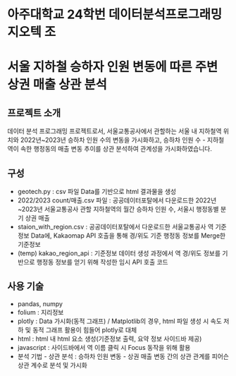 # 아주대학교 24학번 데이터분석프로그래밍 지오텍 조
# 서울 지하철 승하자 인원 변동에 따른 주변 상권 매출 상관 분석
## 프로젝트 소개
데이터 분석 프로그래밍 프로젝트로서, 서울교통공사에서 관할하는 서울 내 지하철역 위치와 2022년~2023년 승하차 인원 수의 변동을 가시화하고, 승하차 인원 수 - 지하철역이 속한 행정동의 매출 변동 추이를 상관 분석하여 관계성을 가시화하였습니다.
## 구성
  * geotech.py : csv 파일 Data를 기반으로 html 결과물을 생성
  * 2022/2023 count/매출.csv 파일 : 공공데이터포탈에서 다운로드한 2022년~2023년 서울교통공사 관할 지하철역의 월간 승하차 인원 수, 서울시 행정동별 분기 상권 매출
  * staion_with_region.csv : 공공데이터포탈에서 다운로드한 서울교통공사 역 기준정보 Data에, Kakaomap API 호출을 통해 경/위도 기준 행정동 정보를 Merge한 기준정보
  * (temp) kakao_region_api : 기준정보 데이터 생성 과정에서 역 경/위도 정보를 기반으로 행정동 정보를 얻기 위해 작성한 임시 API 호출 코드
## 사용 기술
  * pandas, numpy
  * folium : 지리정보
  * plotly : Data 가시화(동적 그래프) / Matplotlib의 경우, html 파일 생성 시 속도 저하 및 동적 그래프 활용이 힘들어 plotly로 대체
  * html : html 내 html 요소 생성(기준정보 출력, 요약 정보 사이드바 제공)
  * javascript : 사이드바에서 역 이름 클릭 시 Focus 동작을 위해 활용
  * 분석 기법 - 상관 분석 : 승하차 인원 변동 - 상권 매출 변동 간의 상관 관계를 피어슨 상관 계수로 분석 및 가시화
